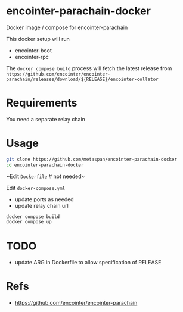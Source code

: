 # encointer-parachain-docker
Docker image / compose for encointer-parachain

This docker setup will run
- encointer-boot
- encointer-rpc

The `docker compose build` process will fetch the latest release from `https://github.com/encointer/encointer-parachain/releases/download/${RELEASE}/encointer-collator`

# Requirements

You need a separate relay chain 

# Usage

```bash
git clone https://github.com/metaspan/encointer-parachain-docker
cd encointer-parachain-docker
```

~Edit `Dockerfile` # not needed~

Edit `docker-compose.yml`
- update ports as needed
- update relay chain url

```bash
docker compose build
docker compose up
```

# TODO
- update ARG in Dockerfile to allow specification of RELEASE

# Refs

- https://github.com/encointer/encointer-parachain
